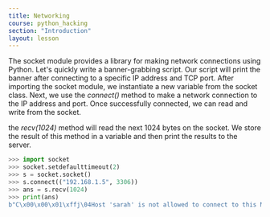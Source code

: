 ```yaml
---
title: Networking
course: python_hacking
section: "Introduction"
layout: lesson
---
```


The socket module provides a library for making network connections using
Python. Let's quickly write a banner-grabbing script. Our script will print the
banner after connecting to a specific IP address and TCP port. After importing
the socket module, we instantiate a new variable from the socket class. Next, we
use the _connect()_ method to make a network connection to the IP address and
port. Once successfully connected, we can read and write from the socket.

the _recv(1024)_ method will read the next 1024 bytes on the socket. We store
the result of this method in a variable and then print the results to the
server.

```python
>>> import socket
>>> socket.setdefaulttimeout(2)
>>> s = socket.socket()
>>> s.connect(("192.168.1.5", 3306))
>>> ans = s.recv(1024)
>>> print(ans)
b"C\x00\x00\x01\xffj\04Host 'sarah' is not allowed to connect to this MariaDB server"
```

